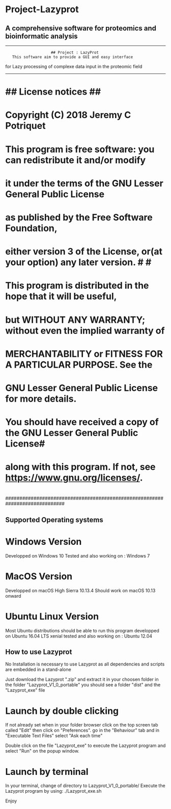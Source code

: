 # Project-Lazyprot
## A comprehensive software for proteomics and bioinformatic analysis

-----------------------------------------------------------------------------
                        ## Project : LazyProt                                
       This software aim to provide a GUI and easy interface               
   for Lazy processing of complexe data input in the proteomic field       
                                                                           
-----------------------------------------------------------------------------
#   ## License notices ##                                                   # 
#                                                                           #
#   Copyright (C) 2018 Jeremy C Potriquet                                   #
#                                                                           #
#   This program is free software: you can redistribute it and/or modify    #
#   it under the terms of the GNU Lesser General Public License             #
#   as published by the Free Software Foundation,                           #
#   either version 3 of the License, or(at your option) any later version.  #                                                #                                                                           #
#                                                                           #
#   This program is distributed in the hope that it will be useful,         #
#   but WITHOUT ANY WARRANTY; without even the implied warranty of          #
#   MERCHANTABILITY or FITNESS FOR A PARTICULAR PURPOSE.  See the           #
#   GNU Lesser General Public License for more details.                     #
#                                                                           #
#   You should have received a copy of the GNU Lesser General Public License#
#   along with this program.  If not, see <https://www.gnu.org/licenses/>.  #
#                                                                           #
#############################################################################

## Supported Operating systems ##
# Windows Version #
Developped on Windows 10
Tested and also working on : Windows 7
# MacOS Version #
Developped on macOS High Sierra 10.13.4
Should work on macOS 10.13 onward
# Ubuntu Linux Version #
Most Ubuntu distributions should be able to run this program
developped on Ubuntu 16.04 LTS  xenial
tested and also working on : Ubuntu 12.04

## How to use Lazyprot ##

No Installation is necessary to use Lazyprot as all dependencies and
scripts are embedded in a stand-alone

Just download the Lazyprot ".zip" and extract it in your choosen folder
in the folder "Lazyprot_V1_0_portable" you should see a folder "dist"
and the "Lazyprot_exe" file

# Launch by double clicking #
If not already set when in your folder browser click on the top screen tab
called "Edit" then click on "Preferences". go in the "Behaviour" tab and
in "Executable Text Files" select "Ask each time"

Double click on the file "Lazyprot_exe" to execute the Lazyprot program
and select "Run" on the popup window.

# Launch by terminal #
In your terminal, change of directory to Lazyprot_V1_0_portable/
Execute the Lazyprot program by using:
./Lazyprot_exe.sh


Enjoy
